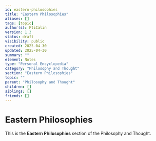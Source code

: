 ```yaml
---
id: eastern-philosophies
title: "Eastern Philosophies"
aliases: []
tags: [topic]
author(s): PtiCalin
version: 1.3
status: draft
visibility: public
created: 2025-04-30
updated: 2025-04-30
summary: ""
element: Notes
type: "Personal Encyclopedia"
category: "Philosophy and Thought"
section: "Eastern Philosophies"
topic: ""
parent: "Philosophy and Thought"
children: []
siblings: []
friends: []
---
```

# Eastern Philosophies

This is the **Eastern Philosophies** section of the Philosophy and Thought.
